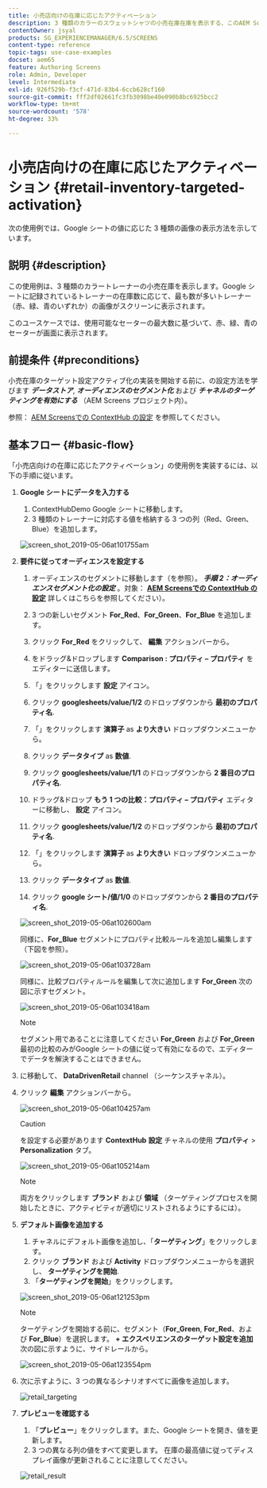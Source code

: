 ```yaml
---
title: 小売店向けの在庫に応じたアクティベーション
description: 3 種類のカラーのスウェットシャツの小売在庫在庫を表示する、このAEM Screensのユースケースについて説明します。
contentOwner: jsyal
products: SG_EXPERIENCEMANAGER/6.5/SCREENS
content-type: reference
topic-tags: use-case-examples
docset: aem65
feature: Authoring Screens
role: Admin, Developer
level: Intermediate
exl-id: 926f529b-f3cf-471d-83b4-6ccb628cf160
source-git-commit: fff2df02661fc3fb3098be40e090b8bc6925bcc2
workflow-type: tm+mt
source-wordcount: '578'
ht-degree: 33%

---
```


# 小売店向けの在庫に応じたアクティベーション {#retail-inventory-targeted-activation}

次の使用例では、Google シートの値に応じた 3 種類の画像の表示方法を示しています。

## 説明 {#description}

この使用例は、3 種類のカラートレーナーの小売在庫を表示します。Google シートに記録されているトレーナーの在庫数に応じて、最も数が多いトレーナー（赤、緑、青のいずれか）の画像がスクリーンに表示されます。

このユースケースでは、使用可能なセーターの最大数に基づいて、赤、緑、青のセーターが画面に表示されます。

## 前提条件 {#preconditions}

小売在庫のターゲット設定アクティブ化の実装を開始する前に、の設定方法を学びます ***データストア***, ***オーディエンスのセグメント化*** および ***チャネルのターゲティングを有効にする*** （AEM Screens プロジェクト内）。

参照： [AEM Screensでの ContextHub の設定](configuring-context-hub.md) を参照してください。

## 基本フロー {#basic-flow}

「小売店向けの在庫に応じたアクティベーション」の使用例を実装するには、以下の手順に従います。

1. **Google シートにデータを入力する**

   1. ContextHubDemo Google シートに移動します。
   1. 3 種類のトレーナーに対応する値を格納する 3 つの列（Red、Green、Blue）を追加します。

   ![screen_shot_2019-05-06at101755am](assets/screen_shot_2019-05-06at101755am.png)

1. **要件に従ってオーディエンスを設定する**

   1. オーディエンスのセグメントに移動します（を参照）。 ***手順 2：オーディエンスセグメント化の設定*** 。対象： **[AEM Screensでの ContextHub の設定](configuring-context-hub.md)** 詳しくはこちらを参照してください）。

   1. 3 つの新しいセグメント **For_Red**、**For_Green**、**For_Blue** を追加します。

   1. クリック **For_Red** をクリックして、 **編集** アクションバーから。

   1. をドラッグ&amp;ドロップします **Comparison : プロパティ – プロパティ** をエディターに送信します。
   1. 「」をクリックします **設定** アイコン。
   1. クリック **googlesheets/value/1/2** のドロップダウンから **最初のプロパティ名**.
   1. 「」をクリックします **演算子** as **より大きい** ドロップダウンメニューから。
   1. クリック **データタイプ** as **数値**.
   1. クリック **googlesheets/value/1/1** のドロップダウンから **2 番目のプロパティ名**.
   1. ドラッグ&amp;ドロップ **もう 1 つの比較：プロパティ – プロパティ** エディターに移動し、 **設定** アイコン。
   1. クリック **googlesheets/value/1/2** のドロップダウンから **最初のプロパティ名**.
   1. 「」をクリックします **演算子** as **より大きい** ドロップダウンメニューから。
   1. クリック **データタイプ** as **数値**.
   1. クリック **google シート/値/1/0** のドロップダウンから **2 番目のプロパティ名**.

   ![screen_shot_2019-05-06at102600am](assets/screen_shot_2019-05-06at102600am.png)

   同様に、**For_Blue** セグメントにプロパティ比較ルールを追加し編集します（下図を参照）。

   ![screen_shot_2019-05-06at103728am](assets/screen_shot_2019-05-06at103728am.png)

   同様に、比較プロパティルールを編集して次に追加します **For_Green** 次の図に示すセグメント。

   ![screen_shot_2019-05-06at103418am](assets/screen_shot_2019-05-06at103418am.png)

   >[!NOTE]
   >
   >セグメント用であることに注意してください **For_Green** および **For_Green**&#x200B;最初の比較のみがGoogle シートの値に従って有効になるので、エディターでデータを解決することはできません。

1. に移動して、 **DataDrivenRetail** channel （シーケンスチャネル）。
1. クリック **編集** アクションバーから。

   ![screen_shot_2019-05-06at104257am](assets/screen_shot_2019-05-06at104257am.png)

   >[!CAUTION]
   >
   >を設定する必要があります **ContextHub** **設定** チャネルの使用 **プロパティ** > **Personalization** タブ。

   ![screen_shot_2019-05-06at105214am](assets/screen_shot_2019-05-06at105214am.png)

   >[!NOTE]
   >
   >両方をクリックします **ブランド** および **領域** （ターゲティングプロセスを開始したときに、アクティビティが適切にリストされるようにするには）。

1. **デフォルト画像を追加する**

   1. チャネルにデフォルト画像を追加し、「**ターゲティング**」をクリックします。
   1. クリック **ブランド** および **Activity** ドロップダウンメニューからを選択し、 **ターゲティングを開始**.
   1. 「**ターゲティングを開始**」をクリックします。

   ![screen_shot_2019-05-06at121253pm](assets/screen_shot_2019-05-06at121253pm.png)

   >[!NOTE]
   >
   >ターゲティングを開始する前に、セグメント（**For_Green**, **For_Red**、および **For_Blue**）を選択します。 **+ エクスペリエンスのターゲット設定を追加** 次の図に示すように、サイドレールから。

   ![screen_shot_2019-05-06at123554pm](assets/screen_shot_2019-05-06at123554pm.png)

1. 次に示すように、3 つの異なるシナリオすべてに画像を追加します。

   ![retail_targeting](assets/retail_targeting.gif)

1. **プレビューを確認する**

   1. 「**プレビュー**」をクリックします。また、Google シートを開き、値を更新します。
   1. 3 つの異なる列の値をすべて変更します。 在庫の最高値に従ってディスプレイ画像が更新されることに注意してください。

   ![retail_result](assets/retail_result.gif)
